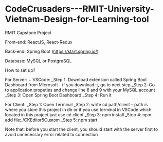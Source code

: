 # CodeCrusaders---RMIT-University-Vietnam-Design-for-Learning-tool
RMIT Capstone Project

Front-end: ReactJS, React-Redux

Back-end: Spring Boot (https://start.spring.io/)

Database: MySQL or PostgreSQL

How to set up?

For Server:
    + VSCode: 
    _Step 1: Download extension called Spring Boot Dashboard from Microsoft - if you download it, go to next step 
    _Step 2: Go to application.propeties and change line 8 and 9 with your MySQL account 
    _Step 3: Open Spring Boot Dashboard 
    _Step 4: Run it

For Client: 
    _Step 1: Open Terminal 
    _Step 2: write cd path/client - path is where you store this project in dir or if you use terminal in VSCode which located in this project just use cd client 
    _Step 3: npm install 
    _Step 4: npm add file:./CKEditor5Custom 
    _Step 5: npm start
    
Note that: before you start the client, you should start with the server first to avoid unnecessary error related to connection
